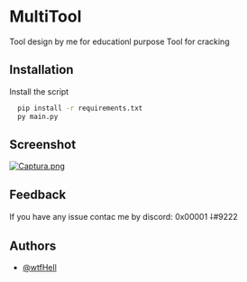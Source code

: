 
# MultiTool

Tool design by me for educationl purpose
Tool for cracking


## Installation

Install the script

```bash
  pip install -r requirements.txt
  py main.py
```
    
## Screenshot

[![Captura.png](https://i.postimg.cc/mZnr4h2L/Captura.png)](https://postimg.cc/K4nbrGMw)

## Feedback

If you have any issue contac me by discord: 0x00001 ⸸#9222


## Authors

- [@wtfHell](https://github.com/wtfHell)


